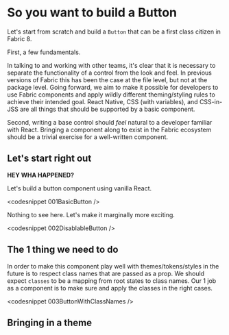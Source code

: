 # So you want to build a Button

Let's start from scratch and build a `Button` that can be a first class citizen in Fabric 8.

First, a few fundamentals.

In talking to and working with other teams, it's clear that it is necessary to
separate the functionality of a control from the look and feel. In previous versions of Fabric this has been
the case at the file level, but not at the package level. Going forward, we aim to make it possible for
developers to use Fabric components and apply wildly different theming/styling rules to achieve their intended
goal. React Native, CSS (with variables), and CSS-in-JSS are all things that should be supported by a basic
component.

Second, writing a base control should _feel_ natural to a developer familiar with React. Bringing a component
along to exist in the Fabric ecosystem should be a trivial exercise for a well-written component.

## Let's start right out

**HEY WHA HAPPENED?**

Let's build a button component using vanilla React.

<codesnippet 001BasicButton />

Nothing to see here. Let's make it marginally more exciting.

<codesnippet 002DisablableButton />

## The 1 thing we need to do

In order to make this component play well with themes/tokens/styles in the future is to respect class names that are
passed as a prop. We should expect `classes` to be a mapping from root states to class names. Our 1 job as a component is
to make sure and apply the classes in the right cases.

<codesnippet 003ButtonWithClassNames />

## Bringing in a theme
